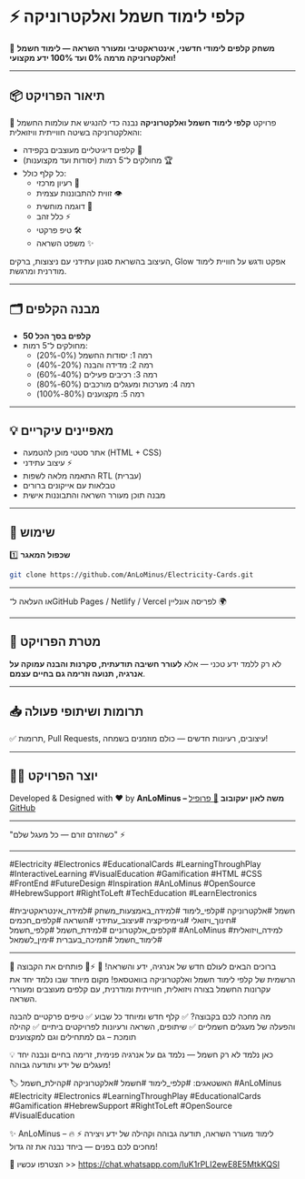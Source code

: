 # ⚡ קלפי לימוד חשמל ואלקטרוניקה

🎴 **משחק קלפים לימודי חדשני, אינטראקטיבי ומעורר השראה — לימוד חשמל ואלקטרוניקה מרמה 0% ועד 100% ידע מקצועי!**

---

## 📦 תיאור הפרויקט

🔌 פרויקט **קלפי לימוד חשמל ואלקטרוניקה** נבנה כדי להנגיש את עולמות החשמל והאלקטרוניקה בשיטה חווייתית וויזואלית:
- קלפים דיגיטליים מעוצבים בקפידה 🎨
- מחולקים ל־5 רמות (יסודות ועד מקצוענות) 🏆
- כל קלף כולל:
  - רעיון מרכזי 🧠
  - זווית להתבוננות עצמית 👁️
  - דוגמה מוחשית 🔬
  - כלל זהב ⚡
  - טיפ פרקטי 🛠️
  - משפט השראה ✨

העיצוב בהשראת סגנון עתידני עם ניצוצות, ברקים, Glow אפקט ודגש על חוויית לימוד מודרנית ומרגשת.

---

## 🗂️ מבנה הקלפים

- **50 קלפים בסך הכל**
- מחולקים ל־5 רמות:
  - רמה 1: יסודות החשמל (0%-20%)
  - רמה 2: מדידה והבנה (20%-40%)
  - רמה 3: רכיבים פעילים (40%-60%)
  - רמה 4: מערכות ומעגלים מורכבים (60%-80%)
  - רמה 5: מקצוענים (80%-100%)

---

## 💡 מאפיינים עיקריים

- אתר סטטי מוכן להטמעה (HTML + CSS)
- עיצוב עתידני ⚡
- התאמה מלאה לשפות RTL (עברית)
- טבלאות עם אייקונים ברורים
- מבנה תוכן מעורר השראה והתבוננות אישית

---

## 🚀 שימוש

1️⃣ **שכפול המאגר**
```bash
git clone https://github.com/AnLoMinus/Electricity-Cards.git
```

---


או העלאה ל־GitHub Pages / Netlify / Vercel לפריסה אונליין 🌍

---

## 🎯 מטרת הפרויקט

לא רק ללמד ידע טכני — אלא **לעורר חשיבה תודעתית, סקרנות והבנה עמוקה על אנרגיה, תנועה וזרימה גם בחיים עצמם**.

---

## 📥 תרומות ושיתופי פעולה

✅ תרומות, Pull Requests, עיצובים, רעיונות חדשים — כולם מוזמנים בשמחה!

---

## 🧑‍💻 יוצר הפרויקט

Developed & Designed with ❤️ by **AnLoMinus – משה לאון יעקובוב**
[🔗 פרופיל GitHub](https://github.com/AnLoMinus)

---

"כשהזרם זורם — כל מעגל שלם" ⚡

---

#Electricity
#Electronics
#EducationalCards
#LearningThroughPlay
#InteractiveLearning
#VisualEducation
#Gamification
#HTML
#CSS
#FrontEnd
#FutureDesign
#Inspiration
#AnLoMinus
#OpenSource
#HebrewSupport
#RightToLeft
#TechEducation
#LearnElectronics

#חשמל
#אלקטרוניקה
#קלפי_לימוד
#למידה_באמצעות_משחק
#למידה_אינטראקטיבית
#חינוך_ויזואלי
#גיימיפיקציה
#עיצוב_עתידני
#השראה
#קלפים_חכמים
#קלפים_אלקטרוניים
#למידת_חשמל
#קלפי_חשמל
#AnLoMinus
#למידה_ויזואלית
#לימוד_חשמל
#תמיכה_בעברית
#ימין_לשמאל

---

🌟 ברוכים הבאים לעולם חדש של אנרגיה, ידע והשראה! 🌟
⚡🎴 פותחים את הקבוצה הרשמית של קלפי לימוד חשמל ואלקטרוניקה בוואטסאפ!
מקום מיוחד שבו נלמד יחד את עקרונות החשמל בצורה ויזואלית, חווייתית 
ומודרנית, עם קלפים מעוצבים ומעוררי השראה.

מה מחכה לכם בקבוצה?
✅ קלף חדש ומיוחד כל שבוע
✅ טיפים פרקטיים להבנה והפעלה של מעגלים חשמליים
✅ שיתופים, השראה ורעיונות לפרויקטים ביתיים
✅ קהילה תומכת – גם למתחילים וגם למקצוענים

💡 כאן נלמד לא רק חשמל — נלמד גם על אנרגיה פנימית, זרימה בחיים ונבנה יחד מעגלים של ידע ותודעה גבוהה!

🏷️ האשטאגים:
#קלפי_לימוד #חשמל #אלקטרוניקה #קהילת_חשמל #AnLoMinus
#Electricity #Electronics #LearningThroughPlay #EducationalCards
#Gamification #HebrewSupport #RightToLeft #OpenSource #VisualEducation

✨ AnLoMinus – לימוד מעורר השראה, תודעה גבוהה וקהילה של ידע ויצירה ⚡
🔥 מחכים לכם בפנים — ביחד נבנה את זה גדול!


📲 הצטרפו עכשיו >> 
https://chat.whatsapp.com/IuK1rPLI2ewE8E5MtkKQSI
